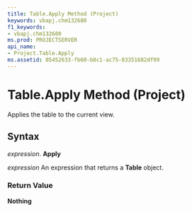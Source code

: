 ```yaml
---
title: Table.Apply Method (Project)
keywords: vbapj.chm132680
f1_keywords:
- vbapj.chm132680
ms.prod: PROJECTSERVER
api_name:
- Project.Table.Apply
ms.assetid: 05452633-fb60-b8c1-ac75-83351682df99
---
```



# Table.Apply Method (Project)

Applies the table to the current view.


## Syntax

 _expression_. **Apply**

 _expression_ An expression that returns a **Table** object.


### Return Value

 **Nothing**


